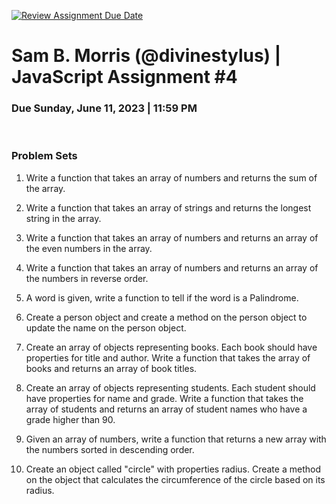 [![Review Assignment Due Date](https://classroom.github.com/assets/deadline-readme-button-24ddc0f5d75046c5622901739e7c5dd533143b0c8e959d652212380cedb1ea36.svg)](https://classroom.github.com/a/pCXAkczB)
# <strong> Sam B. Morris (@divinestylus) </strong> | JavaScript Assignment #4 
### Due Sunday, June 11, 2023 | 11:59 PM
<br>

### <strong> Problem Sets </strong>

1. Write a function that takes an array of numbers and returns the sum of the array.

2. Write a function that takes an array of strings and returns the longest string in the array.

3. Write a function that takes an array of numbers and returns an array of the even numbers in the array.

4. Write a function that takes an array of numbers and returns an array of the numbers in reverse order.

5. A word is given, write a function to tell if the word is a Palindrome.

6. Create a person object and create a method on the person object to update the name on the person object.

7. Create an array of objects representing books. Each book should have properties for title and author. Write a function that takes the array of books and returns an array of book titles.

8. Create an array of objects representing students. Each student should have properties for name and grade. Write a function that takes the array of students and returns an array of student names who have a grade higher than 90.

9. Given an array of numbers, write a function that returns a new array with the numbers sorted in descending order.

10. Create an object called "circle" with properties radius. Create a method on the object that calculates the circumference of the circle based on its radius.
